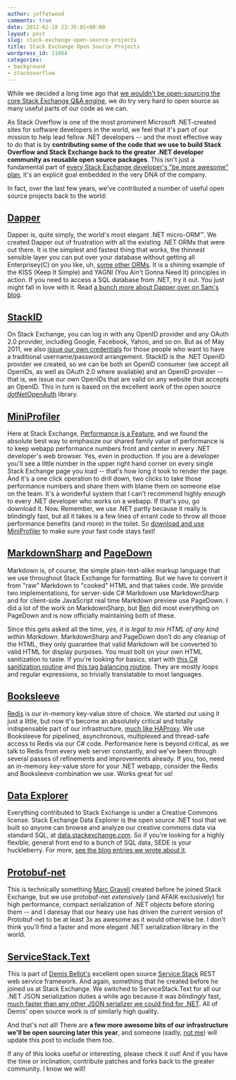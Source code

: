 ```yaml
---
author: jeffatwood
comments: true
date: 2012-02-18 23:35:01+00:00
layout: post
slug: stack-exchange-open-source-projects
title: Stack Exchange Open Source Projects
wordpress_id: 11084
categories:
- background
- stackoverflow
---
```


While we decided a long time ago that [we wouldn't be open-sourcing the core Stack Exchange Q&A engine](http://meta.stackoverflow.com/questions/3086/will-open-sourcing-stack-overflow-destroy-our-business-model), we do try very hard to open source as many useful parts of our code as we can.

As Stack Overflow is one of the most prominent Microsoft .NET-created sites for software developers in the world, we feel that it's part of our mission to help lead fellow .NET developers -- and the most effective way to do that is by **contributing some of the code that we use to build Stack Overflow and Stack Exchange back to the greater .NET developer community as reusable open source packages**. This isn't just a fundamental part of [every Stack Exchange developer's "be more awesome" plan](http://blog.stackoverflow.com/2011/07/how-much-should-you-pay-developers/), it's an explicit goal embedded in the very DNA of the company.

In fact, over the last few years, we've contributed a number of useful open source projects back to the world:



## [Dapper](http://code.google.com/p/dapper-dot-net/)



Dapper is, quite simply, the world's most elegant .NET micro-ORM™. We created Dapper out of frustration with all the existing .NET ORMs that were out there. It is the simplest and fastest thing that works, the thinnest sensible layer you can put over your database without getting all Enterprisey(C) on you like, uh, [some other ORMs](http://www.asp.net/entity-framework). It is a shining example of the KISS (Keep It Simple) and YAGNI (You Ain't Gonna Need It) principles in action. If you need to access a SQL database from .NET, try it out. You just might fall in love with it. Read [a bunch more about Dapper over on Sam's blog](http://www.google.com/search?q=site%3Asamsaffron.com+dapper+orm).



## [StackID](http://code.google.com/p/stackid/)



On Stack Exchange, you can log in with any OpenID provider and any OAuth 2.0 provider, including Google, Facebook, Yahoo, and so on. But as of May 2011, we also [issue our own credentials](http://blog.stackoverflow.com/2011/05/stack-exchange-is-an-openid-provider/) for those people who want to have a traditional username/password arrangement. StackID is the .NET OpenID provider we created, so we can be both an OpenID consumer (we accept all OpenIDs, as well as OAuth 2.0 where available) and an OpenID provider -- that is, we issue our own OpenIDs that are valid on any website that accepts an OpenID. This in turn is based on the excellent work of the open source [dotNetOpenAuth](http://www.dotnetopenauth.net/) library.



## [MiniProfiler](http://code.google.com/p/mvc-mini-profiler/)



Here at Stack Exchange, [Performance is a Feature](http://www.codinghorror.com/blog/2011/06/performance-is-a-feature.html), and we found the absolute best way to emphasize our shared family value of performance is to keep webapp performance numbers front and center in every .NET developer's web browser. Yes, even in production. If you are a developer you'll see a little number in the upper right hand corner on every single Stack Exchange page you load -- that's how long it took to render the page. And it's a one click operation to drill down, two clicks to take those performance numbers and share them with blame them on someone else on the team. It's a wonderful system that I can't recommend highly enough to every .NET developer who works on a webapp. If that's you, go download it. Now. Remember, we use .NET partly because it really is blindingly fast, but all it takes is a few lines of errant code to throw all those performance benefits (and more) in the toilet. So [download and use MiniProfiler](http://code.google.com/p/mvc-mini-profiler/) to make sure your fast code stays fast!



## [MarkdownSharp](http://code.google.com/p/markdownsharp/) and [PageDown](http://code.google.com/p/pagedown/)



Markdown is, of course, the simple plain-text-alike markup language that we use throughout Stack Exchange for formatting. But we have to convert it from "raw" Markdown to "cooked" HTML and that takes code. We provide two implementations, for server-side C# Markdown use MarkdownSharp and for client-side JavaScript real time Markdown preview use PageDown. I did a lot of the work on MarkdownSharp, but [Ben](http://blog.stackoverflow.com/2010/06/welcome-stack-overflow-valued-associates-00006-and-00007/) did most everything on PageDown and is now officially maintaining both of these.

Since this gets asked all the time, _yes, it is legal to mix HTML of any kind within Markdown_. MarkdownSharp and PageDown don't do any cleanup of the HTML, they only guarantee that valid Markdown will be converted to valid HTML for display purposes. You must bolt on your own HTML sanitization to taste. If you're looking for basics, start with [this C# sanitization routine](http://refactormycode.com/codes/333-sanitize-html) and [this tag balancing routine](http://refactormycode.com/codes/360-balance-html-tags). They are mostly loops and regular expressions, so trivially translatable to most languages.



## [Booksleeve](http://code.google.com/p/booksleeve/)



[Redis](http://redis.io/) is our in-memory key-value store of choice. We started out using it just a little, but now it's become an absolutely critical and totally indispensable part of our infrastructure, [much like HAProxy](http://blog.stackoverflow.com/2010/08/stack-overflow-sponsors-haproxy/). We use Booksleeve for pipelined, asynchronous, multiplexed and thread-safe access to Redis via our C# code. Performance here is beyond critical, as we talk to Redis from every web server constantly, and we've been through several passes of refinements and improvements already. If you, too, need an in-memory key-value store for your .NET webapp, consider the Redis and Booksleeve combination we use. Works great for us!



## [Data Explorer](http://code.google.com/p/stack-exchange-data-explorer/)



Everything contributed to Stack Exchange is under a Creative Commons license. Stack Exchange Data Explorer is the open source .NET tool that we built so anyone can browse and analyze our creative commons data via standard SQL, at [data.stackexchange.com](http://data.stackexchange.com/). So if you're looking for a highly flexible, general front end to a bunch of SQL data, SEDE is your huckleberry. For more, [see the blog entries we wrote about it](http://www.google.com/search?q=site%3Ablog.stackoverflow.com+stack+exchange+data+explorer).



## [Protobuf-net](http://code.google.com/p/protobuf-net/)



This is technically something [Marc Gravell](http://blog.stackoverflow.com/2010/06/welcome-stack-overflow-valued-associates-00006-and-00007/) created before he joined Stack Exchange, but we use protobuf-net _extensively_ (and AFAIK exclusively) for high performance, compact serialization of .NET objects before storing them -- and I daresay that our heavy use has driven the current version of Protobuf-net to be at least 3x as awesome as it would otherwise be. I don't think you'll find a faster and more elegant .NET serialization library in the world.



## [ServiceStack.Text](https://github.com/ServiceStack/ServiceStack.Text)



This is part of [Demis Bellot's](http://blog.stackoverflow.com/2011/08/welcome-valued-associate-demis-bellot/) excellent open source [Service Stack](http://www.servicestack.net/) REST web service framework. And again, something that he created before he joined us at Stack Exchange. We switched to ServiceStack.Text for all our .NET JSON serialization duties a while ago because it was _blindingly_ fast, [much faster than any other JSON serializer we could find for .NET](http://theburningmonk.com/2011/08/performance-test-json-serializers/). All of Demis' open source work is of similarly high quality.

And that's not all! There are **a few more awesome bits of our infrastructure we'll be open sourcing later this year**, and someone (sadly, [not me](http://www.codinghorror.com/blog/2012/02/farewell-stack-exchange.html)) will update this post to include them too.

If any of this looks useful or interesting, please check it out! And if you have the time or inclination, contribute patches and forks back to the greater community. I know we will!

